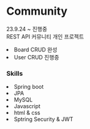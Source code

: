 # Community
23.9.24 ~ 진행중 <br />
REST API 커뮤니티 개인 프로젝트 <br />
<li>Board CRUD 완성</li>
<li>User CRUD 진행중</li>

### Skills
<li>Spring boot</li>
<li>JPA</li>
<li>MySQL</li>
<li>Javascript</li>
<li>html & css</li>
<li>Sptring Security & JWT</li>


